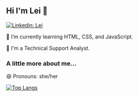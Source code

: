<h2> Hi I'm Lei 👋</h2>

[![Linkedin: Lei](https://img.shields.io/badge/-Lei-blue?style=flat-square&logo=Linkedin&logoColor=white&link=https://www.linkedin.com/in/thisislei-h)](https://www.linkedin.com/in/thisislei-h/)

<p>🌱 I’m currently learning HTML, CSS, and JavaScript.</p>
<p>🔭 I'm a Technical Support Analyst.</p>

<h3> A little more about me...</h3>

<p>😄 Pronouns: she/her</p>

[![Top Langs](https://github-readme-stats.vercel.app/api/top-langs/?username=leihuang96&show_icons=true&title_color=ffffff&text_color=c9cacc&icon_color=2bbc8a&bg_color=1d1f21)](https://github.com/leihuang96/github-readme-stats)


